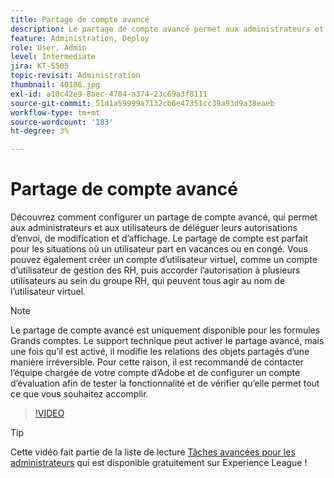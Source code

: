 ```yaml
---
title: Partage de compte avancé
description: Le partage de compte avancé permet aux administrateurs et aux utilisateurs de déléguer leurs autorisations d’envoi, de modification et d’affichage
feature: Administration, Deploy
role: User, Admin
level: Intermediate
jira: KT-5505
topic-revisit: Administration
thumbnail: 40186.jpg
exl-id: a10c42e9-8aec-4784-a374-23c69a3f8111
source-git-commit: 51d1a59999a7132cb6e47351cc39a93d9a38eaeb
workflow-type: tm+mt
source-wordcount: '183'
ht-degree: 3%

---
```


# Partage de compte avancé

Découvrez comment configurer un partage de compte avancé, qui permet aux administrateurs et aux utilisateurs de déléguer leurs autorisations d’envoi, de modification et d’affichage. Le partage de compte est parfait pour les situations où un utilisateur part en vacances ou en congé. Vous pouvez également créer un compte d’utilisateur virtuel, comme un compte d’utilisateur de gestion des RH, puis accorder l’autorisation à plusieurs utilisateurs au sein du groupe RH, qui peuvent tous agir au nom de l’utilisateur virtuel.

>[!NOTE]
>
>Le partage de compte avancé est uniquement disponible pour les formules Grands comptes. Le support technique peut activer le partage avancé, mais une fois qu’il est activé, il modifie les relations des objets partagés d’une manière irréversible. Pour cette raison, il est recommandé de contacter l’équipe chargée de votre compte d’Adobe et de configurer un compte d’évaluation afin de tester la fonctionnalité et de vérifier qu’elle permet tout ce que vous souhaitez accomplir.

>[!VIDEO](https://video.tv.adobe.com/v/40186?quality=12&learn=on&hidetitle=true)

>[!TIP]
>
>Cette vidéo fait partie de la liste de lecture [Tâches avancées pour les administrateurs](https://experienceleague.adobe.com/en/playlists/acrobat-sign-perform-advanced-tasks-administrators) qui est disponible gratuitement sur Experience League !

